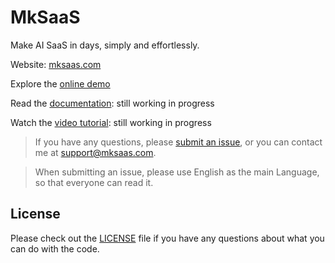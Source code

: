 # MkSaaS

Make AI SaaS in days, simply and effortlessly.

Website: [mksaas.com](https://mksaas.com)

Explore the [online demo](https://demo.mksaas.com)

Read the [documentation](https://mksaas.com/docs): still working in progress

Watch the [video tutorial](https://www.youtube.com/@MkSaaSHQ): still working in progress

> If you have any questions, please [submit an issue](https://github.com/MkSaaSHQ/mksaas-template/issues/new), or you can contact me at [support@mksaas.com](mailto:support@mksaas.com).

> When submitting an issue, please use English as the main Language, so that everyone can read it.

## License

Please check out the [LICENSE](LICENSE) file if you have any questions about what you can do with the code.
